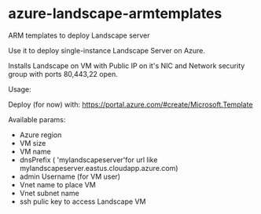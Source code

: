 # azure-landscape-armtemplates
ARM templates to deploy Landscape server

Use it to deploy single-instance Landscape Server on Azure.

Installs Landscape on VM with Public IP on it's NIC and Network security group with ports 80,443,22 open.

Usage:

Deploy (for now) with:
https://portal.azure.com/#create/Microsoft.Template

Available params:

- Azure region
- VM size
- VM name
- dnsPrefix ( 'mylandscapeserver'for url like mylandscapeserver.eastus.cloudapp.azure.com)
- admin Username (for VM user)
- Vnet name to place VM
- Vnet subnet name
- ssh pulic key to access Landscape VM
